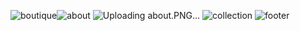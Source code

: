 ![boutique](https://github.com/aamna222/project1/assets/154437390/95987fa6-0855-481f-9157-87a66cbc9567)![about](https://github.com/aamna222/project1/assets/154437390/39cb42b7-849c-48e6-bd55-6fbf063950b8)
![Uploading about.PNG…]()
![collection](https://github.com/aamna222/project1/assets/154437390/21251c0b-75f2-435d-868b-4ac379ddf312)
![footer](https://github.com/aamna222/project1/assets/154437390/ca4f01c1-cbd3-4940-af04-5a51d78e6ddd)
